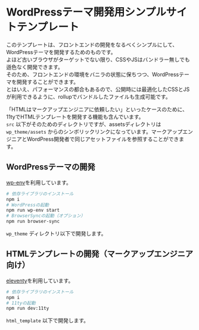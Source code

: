 # WordPressテーマ開発用シンプルサイトテンプレート

このテンプレートは、フロントエンドの開発をなるべくシンプルにして、WordPressテーマを開発するためのものです。  
よほど古いブラウザがターゲットでない限り、CSSやJSはバンドラー無しでも遜色なく開発できます。  
そのため、フロントエンドの環境をバニラの状態に保ちつつ、WordPressテーマを開発することができます。  
とはいえ、パフォーマンスの都合もあるので、公開時には最適化したCSSとJSが利用できるように、rollupでバンドルしたファイルも生成可能です。

「HTMLはマークアップエンジニアに依頼したい」といったケースのために、11tyでHTMLテンプレートを開発する機能も含んでいます。  
`src` 以下がそのためのディレクトリですが、assetsディレクトリは `wp_theme/assets` からのシンボリックリンクになっています。マークアップエンジニアとWordPress開発者で同じアセットファイルを参照することができます。

## WordPressテーマの開発

[wp-env](https://ja.wordpress.org/team/handbook/block-editor/reference-guides/packages/packages-env/)を利用しています。

```sh
# 依存ライブラリのインストール
npm i
# WordPressの起動
npm run wp-env start
# BrowserSyncの起動（オプション）
npm run browser-sync
```

`wp_theme` ディレクトリ以下で開発します。

## HTMLテンプレートの開発（マークアップエンジニア向け）

[eleventy](https://www.11ty.dev/)を利用しています。

```sh
# 依存ライブラリのインストール
npm i
# 11tyの起動
npm run dev:11ty
```

`html_template` 以下で開発します。
